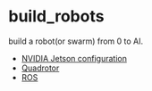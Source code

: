 # build_robots
build a robot(or swarm) from 0 to AI.

* [NVIDIA Jetson configuration](jetson/README.md)
* [Quadrotor](quadrotor/README.md)
* [ROS](ros/README.md)
